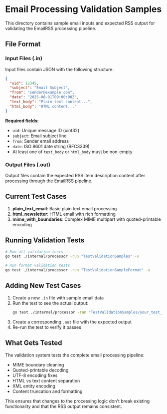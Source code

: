 # Email Processing Validation Samples

This directory contains sample email inputs and expected RSS output for validating the EmailRSS processing pipeline.

## File Format

### Input Files (.in)
Input files contain JSON with the following structure:
```json
{
  "uid": 12345,
  "subject": "Email Subject",
  "from": "sender@example.com", 
  "date": "2025-08-01T09:00:00Z",
  "text_body": "Plain text content...",
  "html_body": "HTML content..."
}
```

**Required fields:**
- `uid`: Unique message ID (uint32)
- `subject`: Email subject line
- `from`: Sender email address
- `date`: ISO 8601 date string (RFC3339)
- At least one of `text_body` or `html_body` must be non-empty

### Output Files (.out)
Output files contain the expected RSS item description content after processing through the EmailRSS pipeline.

## Current Test Cases

1. **plain_text_email**: Basic plain text email processing
2. **html_newsletter**: HTML email with rich formatting
3. **mime_with_boundaries**: Complex MIME multipart with quoted-printable encoding

## Running Validation Tests

```bash
# Run all validation tests
go test ./internal/processor -run "TestValidationSamples" -v

# Run format validation tests
go test ./internal/processor -run "TestValidationSampleFormat" -v
```

## Adding New Test Cases

1. Create a new `.in` file with sample email data
2. Run the test to see the actual output:
   ```bash
   go test ./internal/processor -run "TestValidationSamples/your_test_name" -v
   ```
3. Create a corresponding `.out` file with the expected output
4. Re-run the test to verify it passes

## What Gets Tested

The validation system tests the complete email processing pipeline:
- MIME boundary cleaning
- Quoted-printable decoding
- UTF-8 encoding fixes
- HTML vs text content separation
- XML entity encoding
- Content truncation and formatting

This ensures that changes to the processing logic don't break existing functionality and that the RSS output remains consistent.